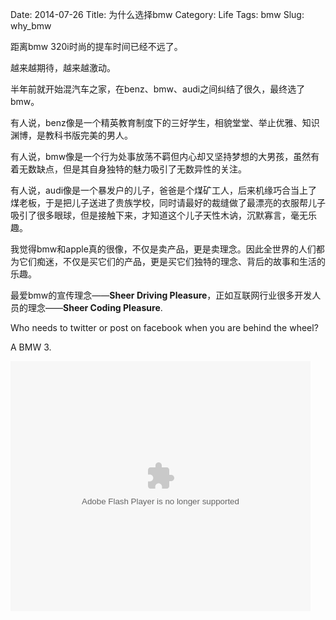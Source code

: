 Date: 2014-07-26
Title: 为什么选择bmw
Category: Life
Tags: bmw
Slug: why_bmw

距离bmw 320i时尚的提车时间已经不远了。

越来越期待，越来越激动。

半年前就开始混汽车之家，在benz、bmw、audi之间纠结了很久，最终选了bmw。

有人说，benz像是一个精英教育制度下的三好学生，相貌堂堂、举止优雅、知识渊博，是教科书版完美的男人。

有人说，bmw像是一个行为处事放荡不羁但内心却又坚持梦想的大男孩，虽然有着无数缺点，但是其自身独特的魅力吸引了无数异性的关注。

有人说，audi像是一个暴发户的儿子，爸爸是个煤矿工人，后来机缘巧合当上了煤老板，于是把儿子送进了贵族学校，同时请最好的裁缝做了最漂亮的衣服帮儿子吸引了很多眼球，但是接触下来，才知道这个儿子天性木讷，沉默寡言，毫无乐趣。

我觉得bmw和apple真的很像，不仅是卖产品，更是卖理念。因此全世界的人们都为它们痴迷，不仅是买它们的产品，更是买它们独特的理念、背后的故事和生活的乐趣。

最爱bmw的宣传理念——**Sheer Driving Pleasure**，正如互联网行业很多开发人员的理念——**Sheer Coding Pleasure**.

Who needs to twitter or post on facebook when you are behind the wheel?

A BMW 3.

<embed src="http://static.youku.com/v1.0.0149/v/swf/loader.swf?VideoIDS=XNzUwMzk5NjU2&winType=adshow&isAutoPlay=true" quality="best" width="480" height="400" align="middle" allowScriptAccess="never"  allowNetworking="internal" type="application/x-shockwave-flash"></embed>


